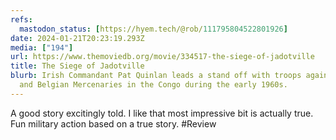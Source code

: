 ```yaml
---
refs:
  mastodon_status: [https://hyem.tech/@rob/111795804522801926]
date: 2024-01-21T20:23:19.293Z
media: ["194"]
url: https://www.themoviedb.org/movie/334517-the-siege-of-jadotville
title: The Siege of Jadotville
blurb: Irish Commandant Pat Quinlan leads a stand off with troops against French
  and Belgian Mercenaries in the Congo during the early 1960s.
---
```


A good story excitingly told. I like that most impressive bit is actually true. Fun military action based on a true story.  #Review
